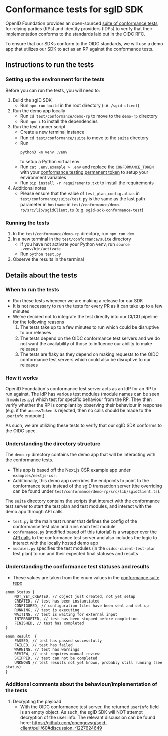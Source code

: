 # Conformance tests for sgID SDK

OpenID Foundation provides an open-sourced [suite of conformance tests](https://www.certification.openid.net) for relying parties (RPs) and identity providers (IDPs) to verify that their implementation conforms to the standards laid out in the OIDC RFC.

To ensure that our SDKs conform to the OIDC standards, we will use a demo app that utilizes our SDK to act as an RP against the conformance tests.

## Instructions to run the tests

### Setting up the environment for the tests

Before you can run the tests, you will need to:

1. Build the sgID SDK
   - Run `npm run build` in the root directory (i.e. `/sgid-client`)
2. Run the demo app locally
   - Run `cd test/conformance/demo-rp` to move to the `demo-rp` directory
   - Run `npm i` to install the dependencies
3. Run the test runner script
   - Create a new terminal instance
   - Run `cd test/conformance/suite` to move to the `suite` directory
   - Run
     ```
     python3 -m venv .venv
     ```
     to setup a Python virtual env
   - Run `cat .env.example > .env` and replace the `CONFORMANCE_TOKEN` with your [conformance testing permanent token](https://www.certification.openid.net/tokens.html) to setup your environment variables
   - Run `pip install -r requirements.txt` to install the requirements
4. Additional notes
   - Please ensure that the value of `test_plan_config.alias` in `test/conformance/suite/test.py` is the same as the last path parameter in `hostname` in `test/conformance/demo-rp/src/lib/sgidClient.ts` (e.g. `sgid-sdk-conformance-test`)

### Running the tests

1. In the `test/conformance/demo-rp` directory, run `npm run dev`
2. In a new terminal in the `test/conformance/suite` directory
   - If you have not activate your Python venv, run `source .venv/bin/activate`
   - Run `python test.py`
3. Observe the results in the terminal

## Details about the tests

### When to run the tests

- Run these tests whenever we are making a release for our SDK
- It is not necessary to run the tests for every PR as it can take up to a few minutes
- We've decided not to integrate the test directly into our CI/CD pipeline for the following reasons
  1.  The tests take up to a few minutes to run which could be disruptive to our releases
  2.  The tests depend on the OIDC conformance test servers and we do not want the availability of those to influence our ability to make releases
  3.  The tests are flaky as they depend on making requests to the OIDC conformance test servers which could also be disruptive to our releases

### How it works

OpenID Foundation's conformance test server acts as an IdP for an RP to run against. The IdP has various test modules (module names can be seen in `modules.py`) which test for specific behaviour from the RP. They then verify whether the RP is compliant by observing their behaviour in response (e.g. if the `accessToken` is rejected, then no calls should be made to the `userinfo` endpoint).

As such, we are utilizing these tests to verify that our sgID SDK conforms to the OIDC spec.

### Understanding the directory structure

The `demo-rp` directory contains the demo app that will be interacting with the conformance tests.

- This app is based off the Next.js CSR example app under `examples/nextjs-csr`.
- Additionally, this demo app overrides the endpoints to point to the conformance tests instead of the sgID transaction server (the overriding can be found under `test/conformance/demo-rp/src/lib/sgidClient.ts`).

The `suite` directory contains the scripts that interact with the conformance test server to start the test plan and test modules, and interact with the demo app through API calls.

- `test.py` is the main test runner that defines the config of the conformance test plan and runs each test module
- `conformance.py` (modified based off this [tutorial](https://gitlab.com/openid/conformance-suite-automated-testing-tutorial)) is a wrapper over the [API calls](https://www.certification.openid.net/api-document.html) to the conformance test server and also includes the logic to interact with the locally hosted demo app
- `modules.py` specifies the test modules (in the `oidcc-client-test-plan` test plan) to run and their expected final statuses and results

### Understanding the conformance test statuses and results

- These values are taken from the enum values in the [conformance suite repo](https://gitlab.com/openid/conformance-suite)

```
enum Status {
    NOT_YET_CREATED, // object just created, not yet setup
    CREATED, // test has been instantiated
    CONFIGURED, // configuration files have been sent and set up
    RUNNING, // test is executing
    WAITING, // test is waiting for external input
    INTERRUPTED, // test has been stopped before completion
    FINISHED, // test has completed
}

enum Result  {
    PASSED, // test has passed successfully
    FAILED, // test has failed
    WARNING, // test has warnings
    REVIEW, // test requires manual review
    SKIPPED, // test can not be completed
    UNKNOWN // test results not yet known, probably still running (see status)
}
```

### Additional comments about the behaviour/implementation of the tests

1. Decrypting the payload
   - With the OIDC conformance test server, the returned `userInfo` field is an empty object. As such, the sgID SDK will NOT attempt decryption of the user info. The relevant discussion can be found here: https://github.com/opengovsg/sgid-client/pull/60#discussion_r1227624649
